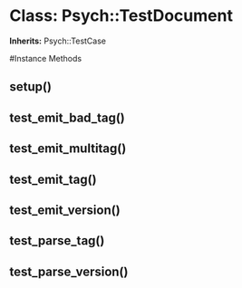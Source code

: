 # Class: Psych::TestDocument
**Inherits:** Psych::TestCase
    




#Instance Methods
## setup() [](#method-i-setup)

## test_emit_bad_tag() [](#method-i-test_emit_bad_tag)

## test_emit_multitag() [](#method-i-test_emit_multitag)

## test_emit_tag() [](#method-i-test_emit_tag)

## test_emit_version() [](#method-i-test_emit_version)

## test_parse_tag() [](#method-i-test_parse_tag)

## test_parse_version() [](#method-i-test_parse_version)

